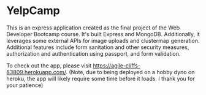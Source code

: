 # YelpCamp

This is an express application created as the final project of the Web Developer Bootcamp course. It's built Express and MongoDB. Additionally, it leverages some external APIs for image uploads and clustermap generation. Additional features include form sanitation and other security measures, authorization and authentication using passport, and form validation.

To check out the app, please visit https://agile-cliffs-83809.herokuapp.com/. (Note, due to being deployed on a hobby dyno on heroku, the app will likely require some time before it loads. I thank you for your patience)
